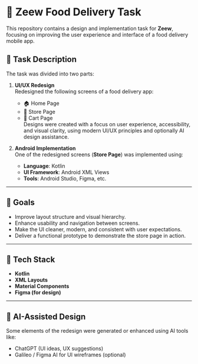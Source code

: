 # 🍔 Zeew Food Delivery Task

This repository contains a design and implementation task for **Zeew**, focusing on improving the user experience and interface of a food delivery mobile app.

## 📌 Task Description

The task was divided into two parts:

1. **UI/UX Redesign**  
   Redesigned the following screens of a food delivery app:
   - 🏠 Home Page
   - 🏪 Store Page
   - 🛒 Cart Page  
   Designs were created with a focus on user experience, accessibility, and visual clarity, using modern UI/UX principles and optionally AI design assistance.

2. **Android Implementation**  
   One of the redesigned screens (**Store Page**) was implemented using:
   - **Language**: Kotlin
   - **UI Framework**: Android XML Views
   - **Tools**: Android Studio, Figma, etc.

---

## 🎯 Goals

- Improve layout structure and visual hierarchy.
- Enhance usability and navigation between screens.
- Make the UI cleaner, modern, and consistent with user expectations.
- Deliver a functional prototype to demonstrate the store page in action.

---

## 🚀 Tech Stack

- **Kotlin**
- **XML Layouts**
- **Material Components**
- **Figma (for design)**

---

## 🧠 AI-Assisted Design

Some elements of the redesign were generated or enhanced using AI tools like:
- ChatGPT (UI ideas, UX suggestions)
- Galileo / Figma AI for UI wireframes (optional)
